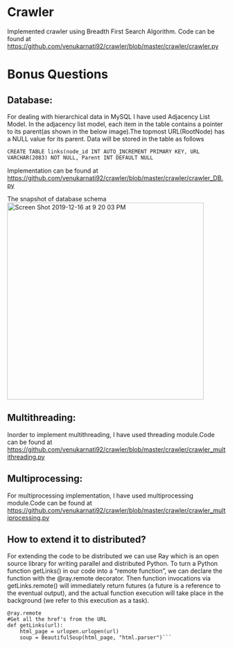 # Crawler
Implemented crawler using Breadth First Search Algorithm. Code can be found at https://github.com/venukarnati92/crawler/blob/master/crawler/crawler.py

# Bonus Questions

## Database:
For dealing with hierarchical data in MySQL I have used Adjacency List Model.
In the adjacency list model, each item in the table contains a pointer to its parent(as shown in the below image).The topmost URL(RootNode) has a NULL value for its parent.
Data will be stored in the table as follows

```CREATE TABLE links(node_id INT AUTO_INCREMENT PRIMARY KEY, URL VARCHAR(2083) NOT NULL, Parent INT DEFAULT NULL```

Implementation can be found at https://github.com/venukarnati92/crawler/blob/master/crawler/crawler_DB.py

The snapshot of database schema
<img width="453" alt="Screen Shot 2019-12-16 at 9 20 03 PM" src="https://user-images.githubusercontent.com/22748497/70969943-fb5f7b80-2051-11ea-8076-0dc8f328e30c.png">

## Multithreading:
Inorder to implement multithreading, I have used threading module.Code can be found at https://github.com/venukarnati92/crawler/blob/master/crawler/crawler_multithreading.py

## Multiprocessing:

For multiprocessing implementation, I have used multiprocessing module.Code can be found at
https://github.com/venukarnati92/crawler/blob/master/crawler/crawler_multiprocessing.py

## How to extend it to distributed?

For extending the code to be distributed we can use Ray which is an open source library for writing parallel and distributed Python.
To turn a Python function getLinks() in our code into a “remote function”, we can declare the function with the @ray.remote decorator. Then function invocations via getLinks.remote() will immediately return futures (a future is a reference to the eventual output), and the actual function execution will take place in the background (we refer to this execution as a task).
```
@ray.remote
#Get all the href's from the URL
def getLinks(url):
    html_page = urlopen.urlopen(url)
    soup = BeautifulSoup(html_page, "html.parser")```

